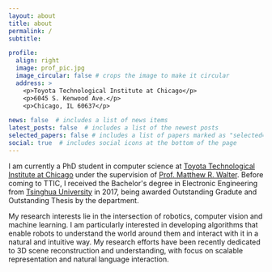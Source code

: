 ```yaml
---
layout: about
title: about
permalink: /
subtitle: 

profile:
  align: right
  image: prof_pic.jpg
  image_circular: false # crops the image to make it circular
  address: >
    <p>Toyota Technological Institute at Chicago</p>
    <p>6045 S. Kenwood Ave.</p>
    <p>Chicago, IL 60637</p>

news: false  # includes a list of news items
latest_posts: false  # includes a list of the newest posts
selected_papers: false # includes a list of papers marked as "selected={true}"
social: true  # includes social icons at the bottom of the page
---
```


I am currently a PhD student in computer science at [Toyota Technological Institute at Chicago](https://www.ttic.edu/) under the supervision of [Prof. Matthew R. Walter](https://home.ttic.edu/~mwalter/). Before coming to TTIC, I received the Bachelor's degree in Electronic Engineering from [Tsinghua University](https://www.tsinghua.edu.cn/en/) in 2017, being awarded Outstanding Gradute and Outstanding Thesis by the department.

My research interests lie in the intersection of robotics, computer vision and machine learning. I am particularly interested in developing algorithms that enable robots to understand the world around them and interact with it in a natural and intuitive way. My research efforts have been recently dedicated to 3D scene reconstruction and understanding, with focus on scalable representation and natural language interaction.
